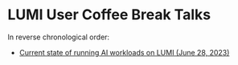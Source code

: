 # LUMI User Coffee Break Talks

In reverse chronological order:

-   [Current state of running AI workloads on LUMI (June 28, 2023)](20230628-user-coffee-break-AI.md)
